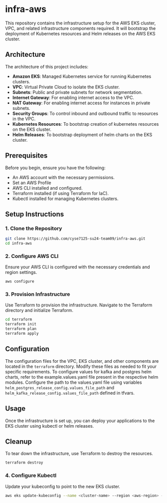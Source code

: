 # infra-aws

This repository contains the infrastructure setup for the AWS EKS cluster, VPC, and related infrastructure components required. It will bootstrap the deployment of Kubernetes resources and Helm releases on the AWS EKS cluster.


## Architecture

The architecture of this project includes:

- **Amazon EKS**: Managed Kubernetes service for running Kubernetes clusters.
- **VPC**: Virtual Private Cloud to isolate the EKS cluster.
- **Subnets**: Public and private subnets for network segmentation.
- **Internet Gateway**: For enabling internet access to the VPC.
- **NAT Gateway**: For enabling internet access for instances in private subnets.
- **Security Groups**: To control inbound and outbound traffic to resources in the VPC.
- **Kubernetes Resources**: To bootstrap creation of kubernetes resources on the EKS cluster.
- **Helm Releases**: To bootstrap deployment of helm charts on the EKS cluster.

## Prerequisites

Before you begin, ensure you have the following:

- An AWS account with the necessary permissions.
- Set an AWS Profile
- AWS CLI installed and configured.
- Terraform installed (if using Terraform for IaC).
- Kubectl installed for managing Kubernetes clusters.

## Setup Instructions

### 1. Clone the Repository

```bash
git clone https://github.com/cyse7125-su24-team09/infra-aws.git
cd infra-aws
```

### 2. Configure AWS CLI

Ensure your AWS CLI is configured with the necessary credentials and region settings.

```bash
aws configure
```

### 3. Provision Infrastructure

Use Terraform to provision the infrastructure. Navigate to the Terraform directory and initialize Terraform.

```bash
cd terraform
terraform init
terraform plan
terraform apply
```

## Configuration

The configuration files for the VPC, EKS cluster, and other components are located in the `terraform` directory. Modify these files as needed to fit your specific requirements. To configure values for kafka and postgres helm charts, refer to the example.values.yaml file present in the respective helm modules. Configure the path to the values.yaml file using variables `helm_postgres_release_config.values_file_path` and `helm_kafka_release_config.values_file_path` defined in tfvars.

## Usage

Once the infrastructure is set up, you can deploy your applications to the EKS cluster using kubectl or helm releases.

## Cleanup

To tear down the infrastructure, use Terraform to destroy the resources.

```bash
terraform destroy
```

### 4. Configure Kubectl

Update your kubeconfig to point to the new EKS cluster.

```bash
aws eks update-kubeconfig --name <cluster-name> --region <aws-region> --profile <aws-profile-name>
```

